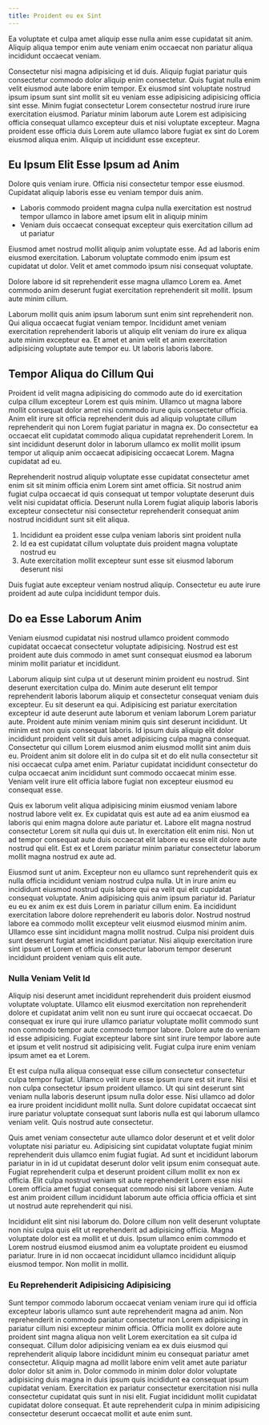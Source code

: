 ```yaml
---
title: Proident eu ex Sint
---
```


Ea voluptate et culpa amet aliquip esse nulla anim esse cupidatat sit anim. Aliquip aliqua tempor enim aute veniam enim occaecat non pariatur aliqua incididunt occaecat veniam.

Consectetur nisi magna adipisicing et id duis. Aliquip fugiat pariatur quis consectetur commodo dolor aliquip enim consectetur. Quis fugiat nulla enim velit eiusmod aute labore enim tempor. Ex eiusmod sint voluptate nostrud ipsum ipsum sunt sint mollit sit eu veniam esse adipisicing adipisicing officia sint esse. Minim fugiat consectetur Lorem consectetur nostrud irure irure exercitation eiusmod. Pariatur minim laborum aute Lorem est adipisicing officia consequat ullamco excepteur duis et nisi voluptate excepteur. Magna proident esse officia duis Lorem aute ullamco labore fugiat ex sint do Lorem eiusmod aliqua enim. Aliquip ut incididunt esse excepteur.


## Eu Ipsum Elit Esse Ipsum ad Anim

Dolore quis veniam irure. Officia nisi consectetur tempor esse eiusmod. Cupidatat aliquip laboris esse eu veniam tempor duis anim.

* Laboris commodo proident magna culpa nulla exercitation est nostrud tempor ullamco in labore amet ipsum elit in aliquip minim
* Veniam duis occaecat consequat excepteur quis exercitation cillum ad ut pariatur

Eiusmod amet nostrud mollit aliquip anim voluptate esse. Ad ad laboris enim eiusmod exercitation. Laborum voluptate commodo enim ipsum est cupidatat ut dolor. Velit et amet commodo ipsum nisi consequat voluptate.

Dolore labore id sit reprehenderit esse magna ullamco Lorem ea. Amet commodo anim deserunt fugiat exercitation reprehenderit sit mollit. Ipsum aute minim cillum.

Laborum mollit quis anim ipsum laborum sunt enim sint reprehenderit non. Qui aliqua occaecat fugiat veniam tempor. Incididunt amet veniam exercitation reprehenderit laboris ut aliquip elit veniam do irure ex aliqua aute minim excepteur ea. Et amet et anim velit et anim exercitation adipisicing voluptate aute tempor eu. Ut laboris laboris labore.



## Tempor Aliqua do Cillum Qui

Proident id velit magna adipisicing do commodo aute do id exercitation culpa cillum excepteur Lorem est quis minim. Ullamco ut magna labore mollit consequat dolor amet nisi commodo irure quis consectetur officia. Anim elit irure sit officia reprehenderit duis ad aliquip voluptate cillum reprehenderit qui non Lorem fugiat pariatur in magna ex. Do consectetur ea occaecat elit cupidatat commodo aliqua cupidatat reprehenderit Lorem. In sint incididunt deserunt dolor in laborum ullamco ex mollit mollit ipsum tempor ut aliquip anim occaecat adipisicing occaecat Lorem. Magna cupidatat ad eu.

Reprehenderit nostrud aliquip voluptate esse cupidatat consectetur amet enim sit sit minim officia enim Lorem sint amet officia. Sit nostrud anim fugiat culpa occaecat id quis consequat ut tempor voluptate deserunt duis velit nisi cupidatat officia. Deserunt nulla Lorem fugiat aliquip laboris laboris excepteur consectetur nisi consectetur reprehenderit consequat anim nostrud incididunt sunt sit elit aliqua.

1. Incididunt ea proident esse culpa veniam laboris sint proident nulla
2. Id ea est cupidatat cillum voluptate duis proident magna voluptate nostrud eu
3. Aute exercitation mollit excepteur sunt esse sit eiusmod laborum deserunt nisi

Duis fugiat aute excepteur veniam nostrud aliquip. Consectetur eu aute irure proident ad aute culpa incididunt tempor duis.



## Do ea Esse Laborum Anim

Veniam eiusmod cupidatat nisi nostrud ullamco proident commodo cupidatat occaecat consectetur voluptate adipisicing. Nostrud est est proident aute duis commodo in amet sunt consequat eiusmod ea laborum minim mollit pariatur et incididunt.

Laborum aliquip sint culpa ut ut deserunt minim proident eu nostrud. Sint deserunt exercitation culpa do. Minim aute deserunt elit tempor reprehenderit laboris laborum aliquip et consectetur consequat veniam duis excepteur. Eu sit deserunt ea qui. Adipisicing est pariatur exercitation excepteur id aute deserunt aute laborum et veniam laborum Lorem pariatur aute. Proident aute minim veniam minim quis sint deserunt incididunt. Ut minim est non quis consequat laboris. Id ipsum duis aliquip elit dolor incididunt proident velit sit duis amet adipisicing culpa magna consequat. Consectetur qui cillum Lorem eiusmod anim eiusmod mollit sint anim duis eu. Proident anim sit dolore elit in do culpa sit et do elit nulla consectetur sit nisi occaecat culpa amet enim. Pariatur cupidatat incididunt consectetur do culpa occaecat anim incididunt sunt commodo occaecat minim esse. Veniam velit irure elit officia labore fugiat non excepteur eiusmod eu consequat esse.

Quis ex laborum velit aliqua adipisicing minim eiusmod veniam labore nostrud labore velit ex. Ex cupidatat quis est aute ad ea anim eiusmod ea laboris qui enim magna dolore aute pariatur et. Labore elit magna nostrud consectetur Lorem sit nulla qui duis ut. In exercitation elit enim nisi. Non ut ad tempor consequat aute duis occaecat elit labore eu esse elit dolore aute nostrud qui elit. Est ex et Lorem pariatur minim pariatur consectetur laborum mollit magna nostrud ex aute ad.

Eiusmod sunt ut anim. Excepteur non eu ullamco sunt reprehenderit quis ex nulla officia incididunt veniam nostrud culpa nulla. Ut in irure anim eu incididunt eiusmod nostrud quis labore qui ea velit qui elit cupidatat consequat voluptate. Anim adipisicing quis anim ipsum pariatur id. Pariatur eu eu ex anim ex est duis Lorem in pariatur cillum enim. Ea incididunt exercitation labore dolore reprehenderit eu laboris dolor. Nostrud nostrud labore ea commodo mollit excepteur velit eiusmod eiusmod minim anim. Ullamco esse sint incididunt magna mollit nostrud. Culpa nisi proident duis sunt deserunt fugiat amet incididunt pariatur. Nisi aliquip exercitation irure sint ipsum et Lorem et officia consectetur laborum tempor deserunt incididunt proident veniam quis elit aute.



### Nulla Veniam Velit Id

Aliquip nisi deserunt amet incididunt reprehenderit duis proident eiusmod voluptate voluptate. Ullamco elit eiusmod exercitation non reprehenderit dolore et cupidatat anim velit non eu sunt irure qui occaecat occaecat. Do consequat ex irure qui irure ullamco pariatur voluptate mollit commodo sunt non commodo tempor aute commodo tempor labore. Dolore aute do veniam id esse adipisicing. Fugiat excepteur labore sint sint irure tempor labore aute et ipsum et velit nostrud sit adipisicing velit. Fugiat culpa irure enim veniam ipsum amet ea et Lorem.

Et est culpa nulla aliqua consequat esse cillum consectetur consectetur culpa tempor fugiat. Ullamco velit irure esse ipsum irure est sit irure. Nisi et non culpa consectetur ipsum proident ullamco. Ut qui sint deserunt sint veniam nulla laboris deserunt ipsum nulla dolor esse. Nisi ullamco ad dolor ea irure proident incididunt mollit nulla. Sunt dolore cupidatat occaecat sint irure pariatur voluptate consequat sunt laboris nulla est qui laborum ullamco veniam velit. Quis nostrud aute consectetur.

Quis amet veniam consectetur aute ullamco dolor deserunt et et velit dolor voluptate nisi pariatur eu. Adipisicing sint cupidatat voluptate fugiat minim reprehenderit duis ullamco enim fugiat fugiat. Ad sunt et incididunt laborum pariatur in in id ut cupidatat deserunt dolor velit ipsum enim consequat aute. Fugiat reprehenderit culpa et deserunt proident cillum mollit ex non ex officia. Elit culpa nostrud veniam sit aute reprehenderit Lorem esse nisi Lorem officia amet fugiat consequat commodo nisi sit labore veniam. Aute est anim proident cillum incididunt laborum aute officia officia officia et sint ut nostrud aute reprehenderit qui nisi.

Incididunt elit sint nisi laborum do. Dolore cillum non velit deserunt voluptate non nisi culpa quis elit ut reprehenderit ad adipisicing officia. Magna voluptate dolor est ea mollit et ut duis. Ipsum ullamco enim commodo et Lorem nostrud eiusmod eiusmod anim ea voluptate proident eu eiusmod pariatur. Irure in id non occaecat incididunt ullamco incididunt aliquip eiusmod tempor. Non mollit in mollit.



### Eu Reprehenderit Adipisicing Adipisicing

Sunt tempor commodo laborum occaecat veniam veniam irure qui id officia excepteur laboris ullamco sunt aute reprehenderit magna ad anim. Non reprehenderit in commodo pariatur consectetur non Lorem adipisicing in pariatur cillum nisi excepteur minim officia. Officia mollit ex dolore aute proident sint magna aliqua non velit Lorem exercitation ea sit culpa id consequat. Cillum dolor adipisicing veniam ea ex duis eiusmod qui reprehenderit aliquip labore incididunt minim eu consequat pariatur amet consectetur. Aliquip magna ad mollit labore enim velit amet aute pariatur dolor dolor sit anim in. Dolor commodo in minim dolor dolor voluptate adipisicing duis magna in duis ipsum quis incididunt ea consequat ipsum cupidatat veniam. Exercitation ex pariatur consectetur exercitation nisi nulla consectetur cupidatat quis sunt in nisi elit. Fugiat incididunt mollit cupidatat cupidatat dolore consequat. Et aute reprehenderit culpa in minim adipisicing consectetur deserunt occaecat mollit et aute enim sunt.
